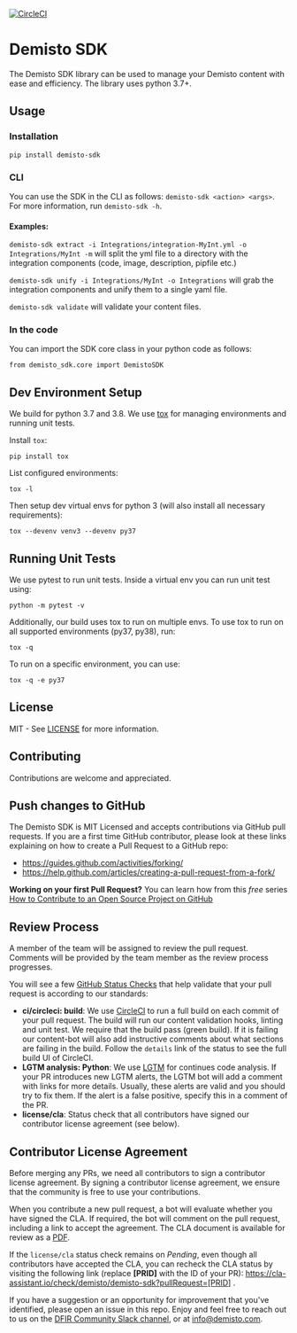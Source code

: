 [![CircleCI](https://circleci.com/gh/demisto/demisto-sdk/tree/master.svg?style=svg)](https://circleci.com/gh/demisto/demisto-sdk/tree/master)

# Demisto SDK 

The Demisto SDK library can be used to manage your Demisto content with ease and efficiency.
The library uses python 3.7+.

## Usage

### Installation

`pip install demisto-sdk`

### CLI
You can use the SDK in the CLI as follows:
`demisto-sdk <action> <args>`. For more information, run `demisto-sdk -h`.

#### Examples:

`demisto-sdk extract -i Integrations/integration-MyInt.yml -o Integrations/MyInt -m` 
will split the yml file to a directory with the integration components (code, image, description, pipfile etc.)

`demisto-sdk unify -i Integrations/MyInt -o Integrations` will grab the integration components and unify them to a single yaml file.

`demisto-sdk validate` will validate your content files.


### In the code
You can import the SDK core class in your python code as follows:

`from demisto_sdk.core import DemistoSDK`

## Dev Environment Setup
We build for python 3.7 and 3.8. We use [tox](https://github.com/tox-dev/tox) for managing environments and running unit tests.

Install `tox`:
```
pip install tox
```
List configured environments:
```
tox -l
```
Then setup dev virtual envs for python 3 (will also install all necessary requirements):
```
tox --devenv venv3 --devenv py37
```


## Running Unit Tests
We use pytest to run unit tests. Inside a virtual env you can run unit test using:
```
python -m pytest -v
```
Additionally, our build uses tox to run on multiple envs. To use tox to run on all supported environments (py37, py38), run:
```
tox -q  
```
To run on a specific environment, you can use:
```
tox -q -e py37
```


## License
MIT - See [LICENSE](LICENSE) for more information.
  
## Contributing
Contributions are welcome and appreciated.

## Push changes to GitHub

The Demisto SDK is MIT Licensed and accepts contributions via GitHub pull requests.
If you are a first time GitHub contributor, please look at these links explaining on how to create a Pull Request to a GitHub repo:
* https://guides.github.com/activities/forking/
* https://help.github.com/articles/creating-a-pull-request-from-a-fork/

**Working on your first Pull Request?** You can learn how from this *free* series [How to Contribute to an Open Source Project on GitHub](https://egghead.io/series/how-to-contribute-to-an-open-source-project-on-github)

## Review Process
A member of the team will be assigned to review the pull request. Comments will be provided by the team member as the review process progresses.

You will see a few [GitHub Status Checks](https://help.github.com/en/github/collaborating-with-issues-and-pull-requests/about-status-checks) that help validate that your pull request is according to our standards:

* **ci/circleci: build**: We use [CircleCI](https://circleci.com/gh/demisto/demisto-sdk) to run a full build on each commit of your pull request. The build will run our content validation hooks, linting and unit test. We require that the build pass (green build). If it is failing our content-bot will also add instructive comments about what sections are failing in the build. Follow the `details` link of the status to see the full build UI of CircleCI.
* **LGTM analysis: Python**: We use [LGTM](https://lgtm.com) for continues code analysis. If your PR introduces new LGTM alerts, the LGTM bot will add a comment with links for more details. Usually, these alerts are valid and you should try to fix them. If the alert is a false positive, specify this in a comment of the PR.
* **license/cla**: Status check that all contributors have signed our contributor license agreement (see below). 


## Contributor License Agreement
Before merging any PRs, we need all contributors to sign a contributor license agreement. By signing a contributor license agreement, we ensure that the community is free to use your contributions.

When you contribute a new pull request, a bot will evaluate whether you have signed the CLA. If required, the bot will comment on the pull request, including a link to accept the agreement. The CLA document is available for review as a [PDF](cla.pdf).

If the `license/cla` status check remains on *Pending*, even though all contributors have accepted the CLA, you can recheck the CLA status by visiting the following link (replace **[PRID]** with the ID of your PR): https://cla-assistant.io/check/demisto/demisto-sdk?pullRequest=[PRID] .


If you have a suggestion or an opportunity for improvement that you've identified, please open an issue in this repo.
Enjoy and feel free to reach out to us on the [DFIR Community Slack channel](http://go.demisto.com/join-our-slack-community), or at [info@demisto.com](mailto:info@demisto.com).
